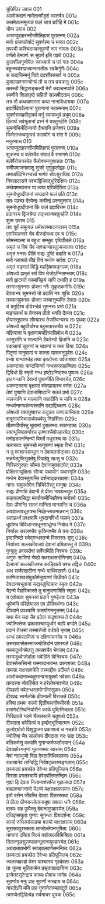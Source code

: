 युधिष्ठिर उवाच	001  
आलोकदानं नामैतत्कीदृशं भरतर्षभ	001a  
कथमेतत्समुत्पन्नं फलं चात्र ब्रवीहि मे	001c  
भीष्म उवाच	002  
अत्राप्युदाहरन्तीममितिहासं पुरातनम्	002a  
मनोः प्रजापतेर्वादं सुवर्णस्य च भारत	002c  
तपस्वी कश्चिदभवत्सुवर्णो नाम नामतः	003a  
वर्णतो हेमवर्णः स सुवर्ण इति पप्रथे	003c  
कुलशीलगुणोपेतः स्वाध्याये च परं गतः	004a  
बहून्स्ववंशप्रभवान्समतीतः स्वकैर्गुणैः	004c  
स कदाचिन्मनुं विप्रो ददर्शोपससर्प च	005a  
कुशलप्रश्नमन्योन्यं तौ च तत्र प्रचक्रतुः	005c  
ततस्तौ सिद्धसङ्कल्पौ मेरौ काञ्चनपर्वते	006a  
रमणीये शिलापृष्ठे सहितौ सन्न्यषीदताम्	006c  
तत्र तौ कथयामास्तां कथा नानाविधाश्रयाः	007a  
ब्रह्मर्षिदेवदैत्यानां पुराणानां महात्मनाम्	007c  
सुवर्णस्त्वब्रवीद्वाक्यं मनुं स्वायम्भुवं प्रभुम्	008a  
हितार्थं सर्वभूतानां प्रश्नं मे वक्तुमर्हसि	008c  
सुमनोभिर्यदिज्यन्ते दैवतानि प्रजेश्वर	009a  
किमेतत्कथमुत्पन्नं फलयोगं च शंस मे	009c  
मनुरुवाच	010  
अत्राप्युदाहरन्तीममितिहासं पुरातनम्	010a  
शुक्रस्य च बलेश्चैव संवादं वै समागमे	010c  
बलेर्वैरोचनस्येह त्रैलोक्यमनुशासतः	011a  
समीपमाजगामाशु शुक्रो भृगुकुलोद्वहः	011c  
तमर्घ्यादिभिरभ्यर्च्य भार्गवं सोऽसुराधिपः	012a  
निषसादासने पश्चाद्विधिवद्भूरिदक्षिणः	012c  
कथेयमभवत्तत्र या त्वया परिकीर्तिता	013a  
सुमनोधूपदीपानां सम्प्रदाने फलं प्रति	013c  
ततः पप्रच्छ दैत्येन्द्रः कवीन्द्रं प्रश्नमुत्तमम्	014a  
सुमनोधूपदीपानां किं फलं ब्रह्मवित्तम	014c  
प्रदानस्य द्विजश्रेष्ठ तद्भवान्वक्तुमर्हति	014e  
शुक्र उवाच	015  
तपः पूर्वं समुत्पन्नं धर्मस्तस्मादनन्तरम्	015a  
एतस्मिन्नन्तरे चैव वीरुदोषध्य एव च	015c  
सोमस्यात्मा च बहुधा सम्भूतः पृथिवीतले	016a  
अमृतं च विषं चैव याश्चान्यास्तुल्यजातयः	016c  
अमृतं मनसः प्रीतिं सद्यः पुष्टिं ददाति च	017a  
मनो ग्लपयते तीव्रं विषं गन्धेन सर्वशः	017c  
अमृतं मङ्गलं विद्धि महद्विषममङ्गलम्	018a  
ओषध्यो ह्यमृतं सर्वं विषं तेजोऽग्निसम्भवम्	018c  
मनो ह्लादयते यस्माच्छ्रियं चापि दधाति ह	019a  
तस्मात्सुमनसः प्रोक्ता नरैः सुकृतकर्मभिः	019c  
देवताभ्यः सुमनसो यो ददाति नरः शुचिः	020a  
तस्मात्सुमनसः प्रोक्ता यस्मात्तुष्यन्ति देवताः	020c  
यं यमुद्दिश्य दीयेरन्देवं सुमनसः प्रभो	021a  
मङ्गलार्थं स तेनास्य प्रीतो भवति दैत्यप	021c  
ज्ञेयास्तूग्राश्च सौम्याश्च तेजस्विन्यश्च ताः पृथक्	022a  
ओषध्यो बहुवीर्याश्च बहुरूपास्तथैव च	022c  
यज्ञियानां च वृक्षाणामयज्ञियान्निबोध मे	023a  
आसुराणि च माल्यानि दैवतेभ्यो हितानि च	023c  
राक्षसानां सुराणां च यक्षाणां च तथा प्रियाः	024a  
पितॄणां मानुषाणां च कान्ता यास्त्वनुपूर्वशः	024c  
वन्या ग्राम्याश्चेह तथा कृष्टोप्ताः पर्वताश्रयाः	025a  
अकण्टकाः कण्टकिन्यो गन्धरूपरसान्विताः	025c  
द्विविधो हि स्मृतो गन्ध इष्टोऽनिष्टश्च पुष्पजः	026a  
इष्टगन्धानि देवानां पुष्पाणीति विभावयेत्	026c  
अकण्टकानां वृक्षाणां श्वेतप्रायाश्च वर्णतः	027a  
तेषां पुष्पाणि देवानामिष्टानि सततं प्रभो	027c  
जलजानि च माल्यानि पद्मादीनि च यानि च	028a  
गन्धर्वनागयक्षेभ्यस्तानि दद्याद्विचक्षणः	028c  
ओषध्यो रक्तपुष्पाश्च कटुकाः कण्टकान्विताः	029a  
शत्रूणामभिचारार्थमथर्वसु निदर्शिताः	029c  
तीक्ष्णवीर्यास्तु भूतानां दुरालम्भाः सकण्टकाः	030a  
रक्तभूयिष्ठवर्णाश्च कृष्णाश्चैवोपहारयेत्	030c  
मनोहृदयनन्दिन्यो विमर्दे मधुराश्च याः	031a  
चारुरूपाः सुमनसो मानुषाणां स्मृता विभो	031c  
न तु श्मशानसम्भूता न देवायतनोद्भवाः	032a  
सन्नयेत्पुष्टियुक्तेषु विवाहेषु रहःसु च	032c  
गिरिसानुरुहाः सौम्या देवानामुपपादयेत्	033a  
प्रोक्षिताभ्युक्षिताः सौम्या यथायोगं यथास्मृति	033c  
गन्धेन देवास्तुष्यन्ति दर्शनाद्यक्षराक्षसाः	034a  
नागाः समुपभोगेन त्रिभिरेतैस्तु मानुषाः	034c  
सद्यः प्रीणाति देवान्वै ते प्रीता भावयन्त्युत	035a  
सङ्कल्पसिद्धा मर्त्यानामीप्सितैश्च मनोरथैः	035c  
देवाः प्रीणन्ति सततं मानिता मानयन्ति च	036a  
अवज्ञातावधूताश्च निर्दहन्त्यधमान्नरान्	036c  
अतऊर्ध्वं प्रवक्ष्यामि धूपदानविधौ फलम्	037a  
धूपांश्च विविधान्साधूनसाधूंश्च निबोध मे	037c  
निर्यासः सरलश्चैव कृत्रिमश्चैव ते त्रयः	038a  
इष्टानिष्टो भवेद्गन्धस्तन्मे विस्तरतः शृणु	038c  
निर्यासाः सल्लकीवर्ज्या देवानां दयितास्तु ते	039a  
गुग्गुलुः प्रवरस्तेषां सर्वेषामिति निश्चयः	039c  
अगुरुः सारिणां श्रेष्ठो यक्षराक्षसभोगिनाम्	040a  
दैत्यानां सल्लकीजश्च काङ्क्षितो यश्च तद्विधः	040c  
अथ सर्जरसादीनां गन्धैः पार्थिवदारवैः	041a  
फाणितासवसंयुक्तैर्मनुष्याणां विधीयते	041c  
देवदानवभूतानां सद्यस्तुष्टिकरः स्मृतः	042a  
येऽन्ये वैहारिकास्ते तु मानुषाणामिति स्मृताः	042c  
य एवोक्ताः सुमनसां प्रदाने गुणहेतवः	043a  
धूपेष्वपि परिज्ञेयास्त एव प्रीतिवर्धनाः	043c  
दीपदाने प्रवक्ष्यामि फलयोगमनुत्तमम्	044a  
यथा येन यदा चैव प्रदेया यादृशाश्च ते	044c  
ज्योतिस्तेजः प्रकाशश्चाप्यूर्ध्वगं चापि वर्ण्यते	045a  
प्रदानं तेजसां तस्मात्तेजो वर्धयते नृणाम्	045c  
अन्धं तमस्तमिस्रं च दक्षिणायनमेव च	046a  
उत्तरायणमेतस्माज्ज्योतिर्दानं प्रशस्यते	046c  
यस्मादूर्ध्वगमेतत्तु तमसश्चैव भेषजम्	047a  
तस्मादूर्ध्वगतेर्दाता भवेदिति विनिश्चयः	047c  
देवास्तेजस्विनो यस्मात्प्रभावन्तः प्रकाशकाः	048a  
तामसा राक्षसाश्चेति तस्माद्दीपः प्रदीयते	048c  
आलोकदानाच्चक्षुष्मान्प्रभायुक्तो भवेन्नरः	049a  
तान्दत्त्वा नोपहिंसेत न हरेन्नोपनाशयेत्	049c  
दीपहर्ता भवेदन्धस्तमोगतिरसुप्रभः	050a  
दीपप्रदः स्वर्गलोके दीपमाली विराजते	050c  
हविषा प्रथमः कल्पो द्वितीयस्त्वौषधीरसैः	051a  
वसामेदोस्थिनिर्यासैर्न कार्यः पुष्टिमिच्छता	051c  
गिरिप्रपाते गहने चैत्यस्थाने चतुष्पथे	052a  
दीपदाता भवेन्नित्यं य इच्छेद्भूतिमात्मनः	052c  
कुलोद्द्योतो विशुद्धात्मा प्रकाशत्वं च गच्छति	053a  
ज्योतिषां चैव सालोक्यं दीपदाता नरः सदा	053c  
बलिकर्मसु वक्ष्यामि गुणान्कर्मफलोदयान्	054a  
देवयक्षोरगनृणां भूतानामथ रक्षसाम्	054c  
येषां नाग्रभुजो विप्रा देवतातिथिबालकाः	055a  
राक्षसानेव तान्विद्धि निर्वषट्कारमङ्गलान्	055c  
तस्मादग्रं प्रयच्छेत देवेभ्यः प्रतिपूजितम्	056a  
शिरसा प्रणतश्चापि हरेद्बलिमतन्द्रितः	056c  
गृह्या हि देवता नित्यमाशंसन्ति गृहात्सदा	057a  
बाह्याश्चागन्तवो येऽन्ये यक्षराक्षसपन्नगाः	057c  
इतो दत्तेन जीवन्ति देवताः पितरस्तथा	058a  
ते प्रीताः प्रीणयन्त्येतानायुषा यशसा धनैः	058c  
बलयः सह पुष्पैस्तु देवानामुपहारयेत्	059a  
दधिद्रप्सयुताः पुण्याः सुगन्धाः प्रियदर्शनाः	059c  
कार्या रुधिरमांसाढ्या बलयो यक्षरक्षसाम्	060a  
सुरासवपुरस्कारा लाजोल्लेपनभूषिताः	060c  
नागानां दयिता नित्यं पद्मोत्पलविमिश्रिताः	061a  
तिलान्गुडसुसम्पन्नान्भूतानामुपहारयेत्	061c  
अग्रदाताग्रभोगी स्याद्बलवर्णसमन्वितः	062a  
तस्मादग्रं प्रयच्छेत देवेभ्यः प्रतिपूजितम्	062c  
ज्वलत्यहरहो वेश्म याश्चास्य गृहदेवताः	063a  
ताः पूज्या भूतिकामेन प्रसृताग्रप्रदायिना	063c  
इत्येतदसुरेन्द्राय काव्यः प्रोवाच भार्गवः	064a  
सुवर्णाय मनुः प्राह सुवर्णो नारदाय च	064c  
नारदोऽपि मयि प्राह गुणानेतान्महाद्युते	065a  
त्वमप्येतद्विदित्वेह सर्वमाचर पुत्रक	065c  
